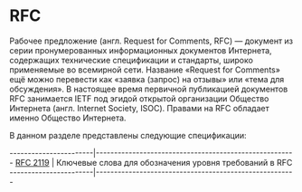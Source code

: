 RFC
===

Рабочее предложение (англ. Request for Comments, RFC) — документ из серии пронумерованных информационных документов Интернета,
содержащих технические спецификации и стандарты, широко применяемые во всемирной сети. Название «Request for Comments» ещё
можно перевести как «заявка (запрос) на отзывы» или «тема для обсуждения». В настоящее время первичной публикацией документов
RFC занимается IETF под эгидой открытой организации Общество Интернета (англ. Internet Society, ISOC). Правами на RFC
обладает именно Общество Интернета.

В данном разделе представлены следующие спецификации:

-----------------------|-------------------------------------------------------
[RFC 2119](RFC2119.md) | Ключевые слова для обозначения уровня требований в RFC
-----------------------|-------------------------------------------------------
